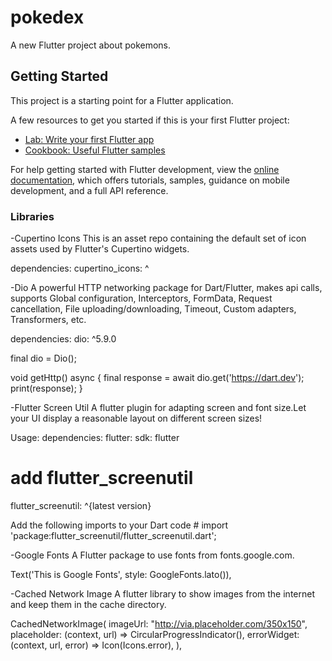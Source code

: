 # pokedex

A new Flutter project about pokemons.

## Getting Started

This project is a starting point for a Flutter application.

A few resources to get you started if this is your first Flutter project:

- [Lab: Write your first Flutter app](https://docs.flutter.dev/get-started/codelab)
- [Cookbook: Useful Flutter samples](https://docs.flutter.dev/cookbook)

For help getting started with Flutter development, view the
[online documentation](https://docs.flutter.dev/), which offers tutorials,
samples, guidance on mobile development, and a full API reference.

### Libraries

-Cupertino Icons
This is an asset repo containing the default set of icon assets used by Flutter's Cupertino widgets.

dependencies:
  cupertino_icons: ^<latest-version>

-Dio
A powerful HTTP networking package for Dart/Flutter, makes api calls, supports Global configuration, Interceptors, FormData, Request cancellation, File uploading/downloading, Timeout, Custom adapters, Transformers, etc.

dependencies:
  dio: ^5.9.0

final dio = Dio();

void getHttp() async {
  final response = await dio.get('https://dart.dev');
  print(response);
}

-Flutter Screen Util
A flutter plugin for adapting screen and font size.Let your UI display a reasonable layout on different screen sizes!

Usage:
dependencies:
  flutter:
    sdk: flutter
  # add flutter_screenutil
  flutter_screenutil: ^{latest version}

Add the following imports to your Dart code #
import 'package:flutter_screenutil/flutter_screenutil.dart';

-Google Fonts
A Flutter package to use fonts from fonts.google.com.

Text('This is Google Fonts', style: GoogleFonts.lato()),

-Cached Network Image
A flutter library to show images from the internet and keep them in the cache directory.

CachedNetworkImage(
        imageUrl: "http://via.placeholder.com/350x150",
        placeholder: (context, url) => CircularProgressIndicator(),
        errorWidget: (context, url, error) => Icon(Icons.error),
     ),

